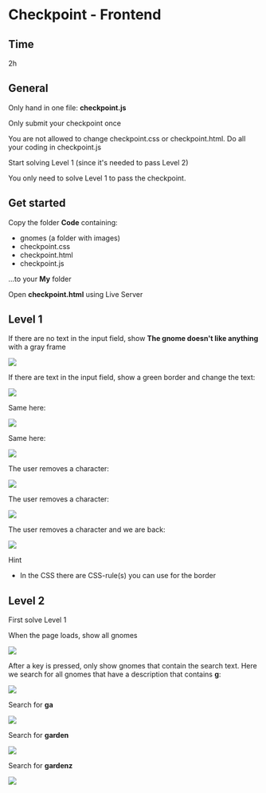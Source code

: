 # Checkpoint - Frontend

## Time

2h

## General

Only hand in one file: **checkpoint.js**

Only submit your checkpoint once

You are not allowed to change checkpoint.css or checkpoint.html. Do all your coding in checkpoint.js

Start solving Level 1 (since it's needed to pass Level 2)

You only need to solve Level 1 to pass the checkpoint.

## Get started

Copy the folder **Code** containing:
- gnomes (a folder with images)
- checkpoint.css
- checkpoint.html
- checkpoint.js

...to your **My** folder

Open **checkpoint.html** using Live Server

## Level 1

If there are no text in the input field, show **The gnome doesn't like anything** with a gray frame

![](Level1a.png)

If there are text in the input field, show a green border and change the text: 

![](Level1b.png)

Same here:

![](Level1c.png)

Same here:

![](Level1d.png)

The user removes a character:

![](Level1c.png)

The user removes a character:

![](Level1b.png)

The user removes a character and we are back:

![](Level1a.png)

Hint
- In the CSS there are CSS-rule(s) you can use for the border

## Level 2

First solve Level 1

When the page loads, show all gnomes

![](Level2a.png)

After a key is pressed, only show gnomes that contain the search text. Here we search for all gnomes that have a description that contains **g**:

![](Level2b.png)

Search for **ga**

![](Level2c.png)

Search for **garden**

![](Level2d.png)

Search for **gardenz**

![](Level2e.png)
